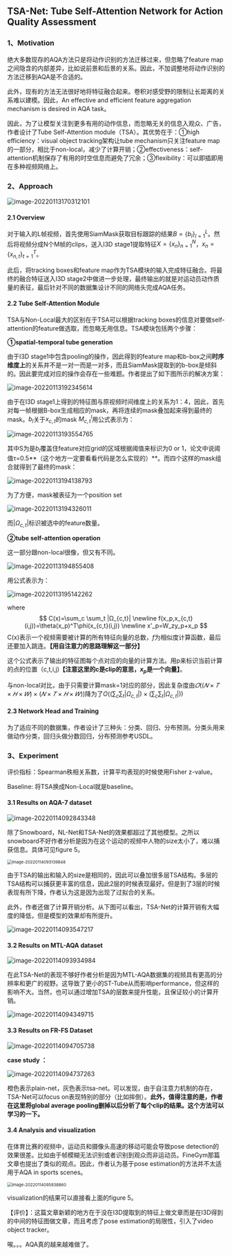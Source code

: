 ## TSA-Net: Tube Self-Attention Network for Action Quality Assessment

### 1、Motivation

绝大多数现存的AQA方法只是将动作识别的方法迁移过来，但忽略了feature map之间隐含的内部差异，比如说前景和后景的关系。因此，不加调整地将动作识别的方法迁移到AQA是不合适的。

此外，现有的方法无法很好地将特征融合起来。卷积对感受野的限制让长距离的关系难以建模。因此，An effective and  efficient feature aggregation mechanism is desired in AQA task。

因此，为了让模型关注到更多有用的动作信息，而忽略无关的信息入观众、广告，作者设计了Tube Self-Attention  module（TSA）。其优势在于：①high efficiency：visual object tracking架构让tube mechanism只关注feature map的一部分，相比于non-local，减少了计算开销；②effectiveness：self-attention机制保存了有用的时空信息而避免了冗余；③flexibility：可以即插即用在多种视频网络上。

### 2、Approach

<img src="./img/image-20220113170312101.png" alt="image-20220113170312101"  />

#### 2.1 Overview

对于输入的L帧视频，首先使用SiamMask获取目标跟踪的结果$B=\{b_l\}^L_{l=1}$。然后将视频分成N个M帧的clips，送入I3D stage1提取特征$X=\{x_n\}^N_{n=1}$，$x_n=\{x_{n,t}\}^T_{t=1}$。

此后，将tracking boxes和feature map作为TSA模块的输入完成特征融合。将最终的融合特征送入I3D stage2中做进一步处理，最终输出的就是对运动员动作质量的表征，最后针对不同的数据集设计不同的网络头完成AQA任务。

#### 2.2 Tube Self-Attention Module

TSA与Non-Local最大的区别在于TSA可以根据tracking boxes的信息对要做self-attention的feature做选取，而忽略无用信息。TSA模块包括两个步骤：

**①spatial-temporal tube generation**

由于I3D stage1中包含pooling的操作，因此得到的feature map和b-box之间**时序维度上**的关系并不是一对一而是一对多，而且SiamMask提取到的b-box是倾斜的。因此要完成对应的操作会存在一些难题。作者提出了如下图所示的解决方案：

<img src="./img/image-20220113192345614.png" alt="image-20220113192345614"  />

由于在I3D stage1上得到的特征图与原视频时间维度上的关系为1：4，因此，首先对每一帧根据B-box生成相应的mask，再将连续的mask叠加起来得到最终的mask。$b_l$关于$x_{c,t}$的mask $M^l_{c,t}$用公式表示为：

![image-20220113193554765](./img/image-20220113193554765.png)

其中S为是$b_l$覆盖住feature对应grid的区域根据阈值来标识为0 or 1，论文中说阈值τ=0.5**（这个地方一定要看看代码是怎么实现的）**。而四个这样的mask组合就得到了最终的mask：

![image-20220113194138793](./img/image-20220113194138793.png)

为了方便，mask被表征为一个position set

![image-20220113194326011](./img/image-20220113194326011.png)

而$|Ω_{c,t}|$标识被选中的feature数量。

**②tube self-attention operation**

这一部分跟non-local很像，但又有不同。

![image-20220113194855408](./img/image-20220113194855408.png)

用公式表示为：

![image-20220113195142262](./img/image-20220113195142262.png)

where
$$
C(x)=\sum_c \sum_t |Ω_{c,t}|
\newline
f(x_p,x_{c,t}(i,j))=\theta(x_p)^T\phi(x_{c,t}(i,j))
\newline
x'_p=W_zy_p+x_p
$$
C(x)表示一个视频需要被计算的所有特征向量的总数，$f$为相似度计算函数，最后还要加入跳连。**【用自注意力的思路理解这一部分】**

这个公式表示了输出的特征图每个点对应的向量的计算方法。用p来标识当前计算的点的位置（c,t,i,j)**【注意这里的c是clip的意思，$x_p$是一个向量】**。

与non-local对比，由于只需要计算mask=1对应的部分，因此复杂度由$𝑂 ((𝑁 ×𝑇 ×𝐻 ×𝑊) × (𝑁 ×𝑇 ×𝐻 ×𝑊))$降为了$O(( \sum_c \sum_t |Ω_{c,t}|  )×( \sum_c \sum_t|Ω_{c,t}| ) )$

#### 2.3 Network Head and Training

为了适应不同的数据集，作者设计了三种头：分类、回归、分布预测。分类头用来做动作分类，回归头做分数回归，分布预测参考USDL。

### 3、Experiment

评价指标：Spearman秩相关系数，计算平均表现的时候使用Fisher z-value。

Baseline: 将TSA换成Non-Local就是baseline。

#### 3.1 Results on AQA-7 dataset

![image-20220114092843348](./img/image-20220114092843348.png)

除了Snowboard，NL-Net和TSA-Net的效果都超过了其他模型。之所以snowboard不好作者分析是因为在这个运动的视频中人物的size太小了，难以捕获信息。具体可见figure 5。

<img src="./img/image-20220114093139848.png" alt="image-20220114093139848" style="zoom:67%;" />

由于TSA的输出和输入的size是相同的，因此可以叠加很多层TSA结构。多层的TSA结构可以捕获更丰富的信息，因此2层的时候表现最好。但是到了3层的时候表现有所下降，作者认为这是因为出现了过拟合的关系。

此外，作者还做了计算开销分析。从下图可以看出，TSA-Net的计算开销有大幅度的降低，但是模型的效果却有所提升。

![image-20220114093547217](./img/image-20220114093547217.png)

#### 3.2 Results on MTL-AQA dataset

![image-20220114093934984](./img/image-20220114093934984.png)

在此TSA-Net的表现不够好作者分析是因为MTL-AQA数据集的视频具有更高的分辨率和更广的视野。这导致了更小的ST-Tube从而影响performance，但这样的影响不大。当然，也可以通过增加TSA的层数来提升性能，且保证较小的计算开销。

![image-20220114094349715](./img/image-20220114094349715.png)

#### 3.3 Results on FR-FS Dataset

![image-20220114094705738](./img/image-20220114094705738.png)

**case study ：**

![image-20220114094737263](./img/image-20220114094737263.png)

橙色表示plain-net，灰色表示tsa-net。可以发现，由于自注意力机制的存在，TSA-Net可以focus on表现特别的部分（比如摔倒）。**此外，值得注意的是，作者在这里将global average pooling删掉以后分析了每个clip的结果。这个方法可以学习的一下。**

#### 3.4 Analysis and visualization

在体育比赛的视频中，运动员和摄像头高速的移动可能会导致pose detection的效果很差。比如由于帧模糊无法识别或者识别到观众而非运动员。FineGym那篇文章也提出了类似的观点。因此，作者认为基于pose estimation的方法并不太适用于AQA in sports scenes。

<img src="./img/image-20220114095838860.png" alt="image-20220114095838860" style="zoom:67%;" />

visualization的结果可以直接看上面的figure 5。



【评价】：这篇文章新颖的地方在于没在I3D提取到的特征上做文章而是在I3D得到的中间的特征图做文章，而且考虑了pose estimation的局限性，引入了video object tracker。

唉。。。AQA真的越来越难做了。
